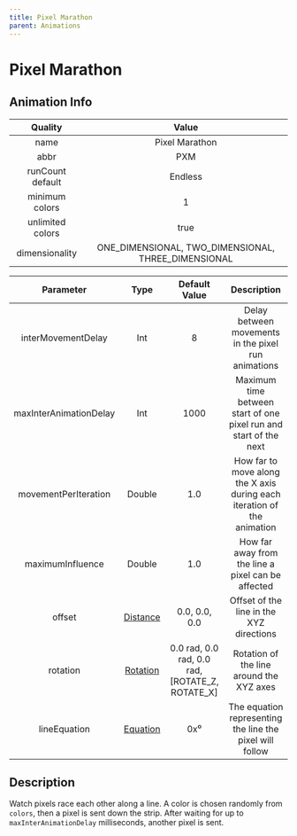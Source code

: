 ```yaml
---
title: Pixel Marathon
parent: Animations
---
```


<!-- THIS FILE IS AUTOMATICALLY GENERATED -->
<!-- MAKE CHANGES TO THE AnimationInfo INSTANCE ASSOCIATED WITH THIS ANIMATION -->

# Pixel Marathon

## Animation Info

|Quality|Value|
|:-:|:-:|
|name|Pixel Marathon|
|abbr|PXM|
|runCount default|Endless|
|minimum colors|1|
|unlimited colors|true|
|dimensionality|ONE_DIMENSIONAL, TWO_DIMENSIONAL, THREE_DIMENSIONAL|

|Parameter|Type|Default Value|Description|
|:-:|:-:|:-:|:-:|
|interMovementDelay|Int|8|Delay between movements in the pixel run animations|
|maxInterAnimationDelay|Int|1000|Maximum time between start of one pixel run and start of the next|
|movementPerIteration|Double|1.0|How far to move along the X axis during each iteration of the animation|
|maximumInfluence|Double|1.0|How far away from the line a pixel can be affected|
|offset|[Distance](core/new-animations.html#distance)|0.0, 0.0, 0.0|Offset of the line in the XYZ directions|
|rotation|[Rotation](core/new-animations.html#rotation)|0.0 rad, 0.0 rad, 0.0 rad, [ROTATE_Z, ROTATE_X]|Rotation of the line around the XYZ axes|
|lineEquation|[Equation](core/new-animations.html#equation)|0x⁰|The equation representing the line the pixel will follow|

## Description
Watch pixels race each other along a line.
A color is chosen randomly from `colors`, then a pixel is sent down the strip.
After waiting for up to `maxInterAnimationDelay` milliseconds, another pixel is sent.

